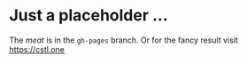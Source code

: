 # Just a placeholder ...

The _meat_ is in the `gh-pages` branch. Or for the fancy result visit https://cstl.one


